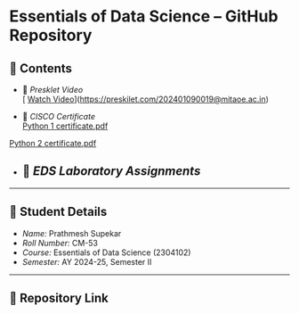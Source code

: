 
# Essentials of Data Science – GitHub Repository

## 📂 Contents

- 🎥 *Presklet Video*  
[  [Watch Video](https://drive.google.com/your-presklet-video-link)](https://preskilet.com/202401090019@mitaoe.ac.in)

- 📜 *CISCO Certificate*  
  [Python 1 certificate.pdf](https://github.com/user-attachments/files/20140212/Python.1.certificate.pdf)

 [Python 2 certificate.pdf](https://github.com/user-attachments/files/20140214/Python.2.certificate.pdf)

- 🧪 *EDS Laboratory Assignments*  
  - 
---

## 👤 Student Details

- *Name:* Prathmesh Supekar
- *Roll Number:* CM-53
- *Course:* Essentials of Data Science (2304102)  
- *Semester:* AY 2024-25, Semester II

---

## 🔗 Repository Link
